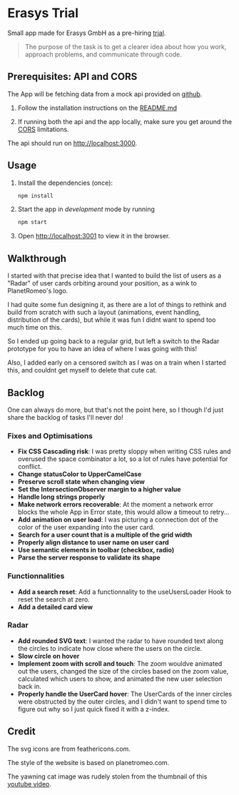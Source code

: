 # Erasys Trial

Small app made for Erasys GmbH as a pre-hiring
[trial](https://github.com/erasys/js-trial-task).

> The purpose of the task is to get a clearer idea about how you work,
> approach problems, and communicate through code.

## Prerequisites: API and CORS

The App will be fetching data from a mock api provided on
[github](https://github.com/erasys/js-trial-task).

1. Follow the installation instructions on the
   [README.md](https://github.com/erasys/js-trial-task/blob/master/README.md)

2. If running both the api and the app locally, make sure you get around the
   [CORS](https://developer.mozilla.org/en-US/docs/Web/HTTP/CORS) limitations.

The api should run on <http://localhost:3000>.

## Usage

1. Install the dependencies (once):

   ```sh
   npm install
   ```

2. Start the app in _development_ mode by running

   ```sh
   npm start
   ```

3. Open <http://localhost:3001> to view it in the browser.

## Walkthrough

I started with that precise idea that I wanted to build the list of users as a
"Radar" of user cards orbiting around your position,
as a wink to PlanetRomeo's logo.

I had quite some fun designing it, as there are a lot of things to rethink and
build from scratch with such a layout (animations, event handling,
distribution of the cards), but while it was fun I didnt want to spend too much
time on this.

So I ended up going back to a regular grid, but left a switch to the Radar
prototype for you to have an idea of where I was going with this!

Also, I added early on a censored switch as I was on a train when I started
this, and couldnt get myself to delete that cute cat.

## Backlog

One can always do more, but that's not the point here,
so I though I'd just share the backlog of tasks I'll never do!

### Fixes and Optimisations

- **Fix CSS Cascading risk**: I was pretty sloppy when writing CSS rules and
  overused the space combinator a lot,
  so a lot of rules have potential for conflict.
- **Change statusColor to UpperCamelCase**
- **Preserve scroll state when changing view**
- **Set the IntersectionObserver margin to a higher value**
- **Handle long strings properly**
- **Make network errors recoverable**: At the moment a network error blocks the
  whole App in Error state, this would allow a timeout to retry...
- **Add animation on user load**: I was picturing a connection dot of the color
  of the user expanding into the user card.
- **Search for a user count that is a multiple of the grid width**
- **Properly align distance to user name on user card**
- **Use semantic elements in toolbar (checkbox, radio)**
- **Parse the server response to validate its shape**

### Functionnalities

- **Add a search reset**: Add a functionnality to the useUsersLoader Hook to
  reset the search at zero.
- **Add a detailed card view**

### Radar

- **Add rounded SVG text**: I wanted the radar to have rounded text along the
  circles to indicate how close where the users on the circle.
- **Slow circle on hover**
- **Implement zoom with scroll and touch**: The zoom wouldve animated out the
  users, changed the size of the circles based on the zoom value,
  calculated which users to show, and animated the new user selection back in.
- **Properly handle the UserCard hover**: The UserCards of the inner circles
  were obstructed by the outer circles, and I didn't want to spend time to
  figure out why so I just quick fixed it with a z-index.

## Credit

The svg icons are from feathericons.com.

The style of the website is based on planetromeo.com.

The yawning cat image was rudely stolen from the thumbnail of this
[youtube video](https://www.youtube.com/watch?v=kBftA3M7Hck).
